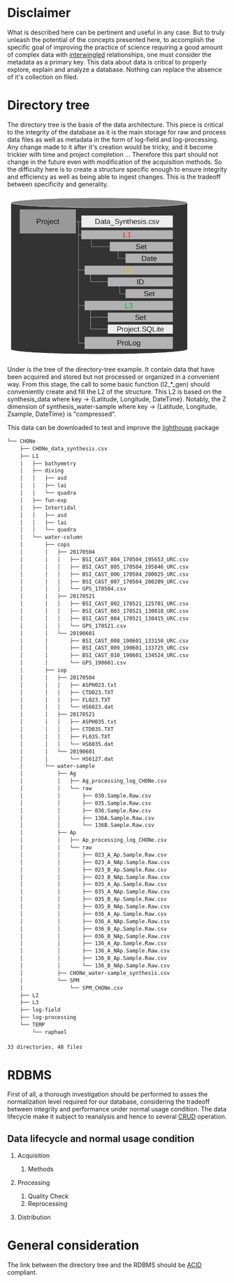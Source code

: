 # Disclaimer

What is described here can be pertinent and useful in any case. But to truly unleash the potential of the concepts presented here, to accomplish the specific goal of improving the practice of science requiring a good amount of complex data with [interwingled](https://en.wikipedia.org/wiki/Intertwingularity) relationships, one must consider the metadata as a primary key. This data about data is critical to properly explore, explain and analyze a database. Nothing can replace the absence of it's collection on filed.

# Directory tree

The directory tree is the basis of the data architecture. This piece is critical to the integrity of the database as it is the main storage for raw and process data files as well as metadata in the form of log-field and log-processing.
Any change made to it after it's creation would be tricky, and it become trickier with time and project completion ...
Therefore this part should not change in the future even with modification of the acquisition methods. So the difficulty here is to create a structure specific enough to ensure integrity and efficiency as well as being able to ingest changes. This is the tradeoff between specificity and generality.

![directory_tree](/images/directory_tree.png)

Under is the tree of the directory-tree example. It contain data that have been acquired and stored but not processed or organized in a convenient way. From this stage, the call to some basic function (l2_*_gen) should conveniently create and fill the L2 of the structure. This L2 is based on the synthesis_data where key -> {Latitude, Longitude, DateTime}. Notably, the Z dimension of synthesis_water-sample where key -> {Latitude, Longitude, Zsample, DateTime} is "compressed".

This data can be downloaded to test and improve the [lighthouse](https://srscm03.uqar.ca/mabr0002/lighthouse) package

```bash
└── CHONe
    ├── CHONe_data_synthesis.csv
    ├── L1
    │   ├── bathymetry
    │   ├── diving
    │   │   ├── asd
    │   │   ├── lai
    │   │   └── quadra
    │   ├── fun-exp
    │   ├── Intertidal
    │   │   ├── asd
    │   │   ├── lai
    │   │   └── quadra
    │   └── water-column
    │       ├── cops
    │       │   ├── 20170504
    │       │   │   ├── BSI_CAST_004_170504_195653_URC.csv
    │       │   │   ├── BSI_CAST_005_170504_195846_URC.csv
    │       │   │   ├── BSI_CAST_006_170504_200025_URC.csv
    │       │   │   ├── BSI_CAST_007_170504_200209_URC.csv
    │       │   │   └── GPS_170504.csv
    │       │   ├── 20170521
    │       │   │   ├── BSI_CAST_002_170521_125701_URC.csv
    │       │   │   ├── BSI_CAST_003_170521_130018_URC.csv
    │       │   │   ├── BSI_CAST_004_170521_130415_URC.csv
    │       │   │   └── GPS_170521.csv
    │       │   └── 20190601
    │       │       ├── BSI_CAST_008_190601_133150_URC.csv
    │       │       ├── BSI_CAST_009_190601_133725_URC.csv
    │       │       ├── BSI_CAST_010_190601_134524_URC.csv
    │       │       └── GPS_190601.csv
    │       ├── iop
    │       │   ├── 20170504
    │       │   │   ├── ASPH023.txt
    │       │   │   ├── CTD023.TXT
    │       │   │   ├── FL023.TXT
    │       │   │   └── HS6023.dat
    │       │   ├── 20170521
    │       │   │   ├── ASPH035.txt
    │       │   │   ├── CTD035.TXT
    │       │   │   ├── FL035.TXT
    │       │   │   └── HS6035.dat
    │       │   └── 20190601
    │       │       └── HS6127.dat
    │       └── water-sample
    │           ├── Ag
    │           │   ├── Ag_processing_log_CHONe.csv
    │           │   └── raw
    │           │       ├── 030.Sample.Raw.csv
    │           │       ├── 035.Sample.Raw.csv
    │           │       ├── 036.Sample.Raw.csv
    │           │       ├── 136A.Sample.Raw.csv
    │           │       └── 136B.Sample.Raw.csv
    │           ├── Ap
    │           │   ├── Ap_processing_log_CHONe.csv
    │           │   └── raw
    │           │       ├── 023_A_Ap.Sample.Raw.csv
    │           │       ├── 023_A_NAp.Sample.Raw.csv
    │           │       ├── 023_B_Ap.Sample.Raw.csv
    │           │       ├── 023_B_NAp.Sample.Raw.csv
    │           │       ├── 035_A_Ap.Sample.Raw.csv
    │           │       ├── 035_A_NAp.Sample.Raw.csv
    │           │       ├── 035_B_Ap.Sample.Raw.csv
    │           │       ├── 035_B_NAp.Sample.Raw.csv
    │           │       ├── 036_A_Ap.Sample.Raw.csv
    │           │       ├── 036_A_NAp.Sample.Raw.csv
    │           │       ├── 036_B_Ap.Sample.Raw.csv
    │           │       ├── 036_B_NAp.Sample.Raw.csv
    │           │       ├── 136_A_Ap.Sample.Raw.csv
    │           │       ├── 136_A_NAp.Sample.Raw.csv
    │           │       ├── 136_B_Ap.Sample.Raw.csv
    │           │       └── 136_B_NAp.Sample.Raw.csv
    │           ├── CHONe_water-sample_synthesis.csv
    │           └── SPM
    │               └── SPM_CHONe.csv
    ├── L2
    ├── L3
    ├── log-field
    ├── log-processing
    └── TEMP
        └── raphael

33 directories, 48 files

```


# RDBMS

First of all, a thorough investigation should be performed to asses the normalization level required for our database, considering the tradeoff between integrity and performance under normal usage condition. The data lifecycle make it subject to reanalysis and hence to several [CRUD](https://fr.wikipedia.org/wiki/CRUD) operation.

## Data lifecycle and normal usage condition

1. Acquisition
    1. Methods

2. Processing
    1. Quality Check
    2. Reprocessing

3. Distribution


# General consideration

The link between the directory tree and the RDBMS should be [ACID](https://fr.wikipedia.org/wiki/Propri%C3%A9t%C3%A9s_ACID) compliant.
